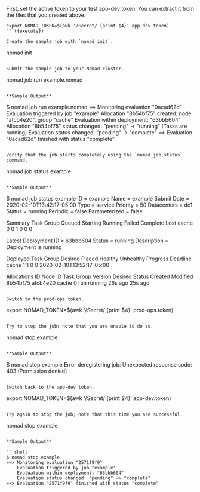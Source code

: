 
First, set the active token to your test app-dev token. You can extract it from
the files that you created above.

```
export NOMAD_TOKEN=$(awk '/Secret/ {print $4}' app-dev.token)
```{{execute}}

Create the sample job with `nomad init`.

```
nomad init
```{{execute}}

Submit the sample job to your Nomad cluster.

```
nomad job run example.nomad
```{{execute}}

**Sample Output**

```
$ nomad job run example.nomad
==> Monitoring evaluation "0acad62d"
    Evaluation triggered by job "example"
    Allocation "8b54bf75" created: node "afcb4e20", group "cache"
    Evaluation within deployment: "63bbb604"
    Allocation "8b54bf75" status changed: "pending" -> "running" (Tasks are running)
    Evaluation status changed: "pending" -> "complete"
==> Evaluation "0acad62d" finished with status "complete"
```

Verify that the job starts completely using the `nomad job status` command.

```
nomad job status example
```{{execute}}

**Sample Output**

```
$ nomad job status example
ID            = example
Name          = example
Submit Date   = 2020-02-10T13:42:17-05:00
Type          = service
Priority      = 50
Datacenters   = dc1
Status        = running
Periodic      = false
Parameterized = false

Summary
Task Group  Queued  Starting  Running  Failed  Complete  Lost
cache       0       0         1        0       0         0

Latest Deployment
ID          = 63bbb604
Status      = running
Description = Deployment is running

Deployed
Task Group  Desired  Placed  Healthy  Unhealthy  Progress Deadline
cache       1        1       0        0          2020-02-10T13:52:17-05:00

Allocations
ID        Node ID   Task Group  Version  Desired  Status   Created  Modified
8b54bf75  afcb4e20  cache       0        run      running  26s ago  25s ago
```

Switch to the prod-ops token.

```
export NOMAD_TOKEN=$(awk '/Secret/ {print $4}' prod-ops.token)
```{{example}}

Try to stop the job; note that you are unable to do so.

```
nomad stop example
```{{execute}}

**Sample Output**

```
$ nomad stop example
Error deregistering job: Unexpected response code: 403 (Permission denied)
```

Switch back to the app-dev token.

```
export NOMAD_TOKEN=$(awk '/Secret/ {print $4}' app-dev.token)
```{{execute}}

Try again to stop the job; note that this time you are successful.

```
nomad stop example
```{{execute}}

**Sample Output**

```shell
$ nomad stop example
==> Monitoring evaluation "2571f9f9"
    Evaluation triggered by job "example"
    Evaluation within deployment: "63bbb604"
    Evaluation status changed: "pending" -> "complete"
==> Evaluation "2571f9f9" finished with status "complete"
```
